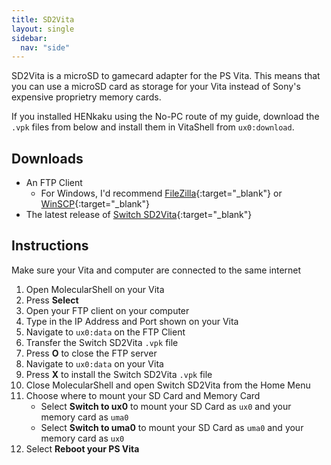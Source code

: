 ```yaml
---
title: SD2Vita
layout: single
sidebar:
  nav: "side"
---
```


SD2Vita is a microSD to gamecard adapter for the PS Vita. This means that you can use a microSD card as storage for your Vita instead of Sony's expensive proprietry memory cards.

If you installed HENkaku using the No-PC route of my guide, download the `.vpk` files from below and install them in VitaShell from `ux0:download`.

## Downloads
- An FTP Client
	- For Windows, I'd recommend [FileZilla](https://filezilla-project.org/){:target="_blank"} or [WinSCP](https://winscp.net/eng/download.php){:target="_blank"}
- The latest release of [Switch SD2Vita](https://github.com/Applelo/SwitchSD2Vita/releases){:target="_blank"}

## Instructions
Make sure your Vita and computer are connected to the same internet

1. Open MolecularShell on your Vita
2. Press **Select**
3. Open your FTP client on your computer
4. Type in the IP Address and Port shown on your Vita
5. Navigate to `ux0:data` on the FTP Client
6. Transfer the Switch SD2Vita `.vpk` file
7. Press **O** to close the FTP server
8. Navigate to `ux0:data` on your Vita
9. Press **X** to install the Switch SD2Vita `.vpk` file
10. Close MolecularShell and open Switch SD2Vita from the Home Menu
11. Choose where to mount your SD Card and Memory Card
	- Select **Switch to ux0** to mount your SD Card as `ux0` and your memory card as `uma0`
	- Select **Switch to uma0** to mount your SD Card as `uma0` and your memory card as `ux0`
12. Select **Reboot your PS Vita**